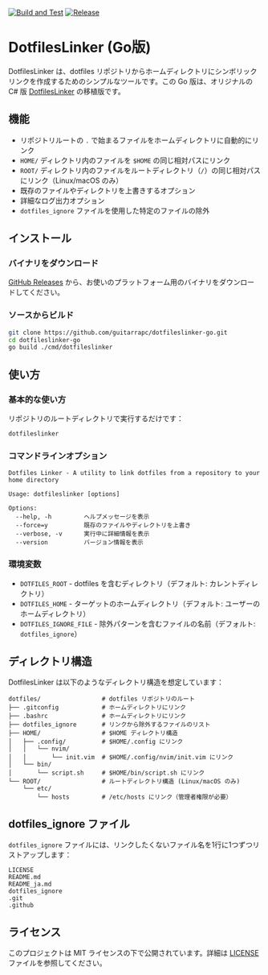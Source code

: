 [![Build and Test](https://github.com/guitarrapc/dotfileslinker-go/actions/workflows/build.yml/badge.svg)](https://github.com/guitarrapc/dotfileslinker-go/actions/workflows/build.yml)
[![Release](https://github.com/guitarrapc/dotfileslinker-go/actions/workflows/release.yml/badge.svg)](https://github.com/guitarrapc/dotfileslinker-go/actions/workflows/release.yml)

# DotfilesLinker (Go版)

DotfilesLinker は、dotfiles リポジトリからホームディレクトリにシンボリックリンクを作成するためのシンプルなツールです。この Go 版は、オリジナルの C# 版 [DotfilesLinker](https://github.com/guitarrapc/DotfilesLinker) の移植版です。

## 機能

- リポジトリルートの `.` で始まるファイルをホームディレクトリに自動的にリンク
- `HOME/` ディレクトリ内のファイルを `$HOME` の同じ相対パスにリンク
- `ROOT/` ディレクトリ内のファイルをルートディレクトリ（`/`）の同じ相対パスにリンク（Linux/macOS のみ）
- 既存のファイルやディレクトリを上書きするオプション
- 詳細なログ出力オプション
- `dotfiles_ignore` ファイルを使用した特定のファイルの除外

## インストール

### バイナリをダウンロード

[GitHub Releases](https://github.com/guitarrapc/dotfileslinker-go/releases) から、お使いのプラットフォーム用のバイナリをダウンロードしてください。

### ソースからビルド

```bash
git clone https://github.com/guitarrapc/dotfileslinker-go.git
cd dotfileslinker-go
go build ./cmd/dotfileslinker
```

## 使い方

### 基本的な使い方

リポジトリのルートディレクトリで実行するだけです：

```bash
dotfileslinker
```

### コマンドラインオプション

```
Dotfiles Linker - A utility to link dotfiles from a repository to your home directory

Usage: dotfileslinker [options]

Options:
  --help, -h         ヘルプメッセージを表示
  --force=y          既存のファイルやディレクトリを上書き
  --verbose, -v      実行中に詳細情報を表示
  --version          バージョン情報を表示
```

### 環境変数

- `DOTFILES_ROOT` - dotfiles を含むディレクトリ（デフォルト: カレントディレクトリ）
- `DOTFILES_HOME` - ターゲットのホームディレクトリ（デフォルト: ユーザーのホームディレクトリ）
- `DOTFILES_IGNORE_FILE` - 除外パターンを含むファイルの名前（デフォルト: `dotfiles_ignore`）

## ディレクトリ構造

DotfilesLinker は以下のようなディレクトリ構造を想定しています：

```
dotfiles/                 # dotfiles リポジトリのルート
├── .gitconfig            # ホームディレクトリにリンク
├── .bashrc               # ホームディレクトリにリンク
├── dotfiles_ignore       # リンクから除外するファイルのリスト
├── HOME/                 # $HOME ディレクトリ構造
│   ├── .config/          # $HOME/.config にリンク
│   │   └── nvim/
│   │       └── init.vim  # $HOME/.config/nvim/init.vim にリンク
│   └── bin/
│       └── script.sh     # $HOME/bin/script.sh にリンク
└── ROOT/                 # ルートディレクトリ構造 (Linux/macOS のみ)
    └── etc/
        └── hosts         # /etc/hosts にリンク（管理者権限が必要）
```

## dotfiles_ignore ファイル

`dotfiles_ignore` ファイルには、リンクしたくないファイル名を1行に1つずつリストアップします：

```
LICENSE
README.md
README_ja.md
dotfiles_ignore
.git
.github
```

## ライセンス

このプロジェクトは MIT ライセンスの下で公開されています。詳細は [LICENSE](LICENSE) ファイルを参照してください。

